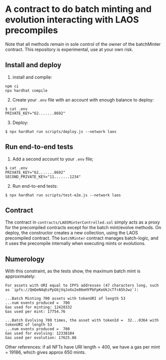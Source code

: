 # A contract to do batch minting and evolution interacting with LAOS precompiles

Note that all methods remain in sole control of the owner of the batchMinter contract.
This repository is experimental, use at your own risk.

## Install and deploy

1. install and compile:
```shell
npm ci
npx hardhat compile
```

2. Create your `.env` file with an account with enough balance to deploy:
```shell
$ cat .env
PRIVATE_KEY="62.......8692"
```
3. Deploy:
```shell
$ npx hardhat run scripts/deploy.js --network laos
```

## Run end-to-end tests

1. Add a second account to your `.env` file;
```shell
$ cat .env
PRIVATE_KEY="62.......8692"
SECOND_PRIVATE_KEY="11.......1234"
```
2. Run end-to-end tests:
```shell
$ npx hardhat run scripts/test-e2e.js --network laos
```

## Contract

The contract in `contracts/LAOSMinterControlled.sol` simply acts as a proxy for the precompiled contracts except
for the batch mint/evolve methods. On deploy, the constructor creates a new collection, using the LAOS precompiled contract.
The `batchMinter` contract manages batch-logic, and it uses the precompile internally when executing mints or evolutions. 

## Numerology

With this constraint, as the tests show, the maximum batch mint is approximately:

```
For assets with URI equal to IPFS addresses (47 characters long, such as `ipfs://QmQeN4qhzPpG6jVqJoXo2e86eHYPbFpKeUkJcTfrA5hJwz`):

...Batch Minting 700 assets with tokenURI of length 53
...num events produced =  700
Gas used for minting: 12428332
Gas used per mint: 17754.76

...Batch Evolving 700 times, the asset with tokenId =  32...0364 with tokenURI of length 53
...num events produced =  700
Gas used for evolving: 12338104
Gas used per evolution: 17625.86
```

Other references: if all NFTs have URI length = 400, we have a gas per mint = 19186, which gives approx 650 mints.